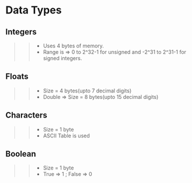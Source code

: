 # Data Types

## Integers

>> + Uses 4 bytes of memory.
>> + Range is  => 0 to 2^32-1 for unsigned and -2^31 to 2^31-1 for signed integers.

## Floats 

>> + Size = 4 bytes(upto 7 decimal digits)
>> + Double => Size = 8 bytes(upto 15 decimal digits)

## Characters

>> + Size = 1 byte
>> + ASCII Table is used

## Boolean

>> + Size = 1 byte
>> + True => 1 ; False => 0